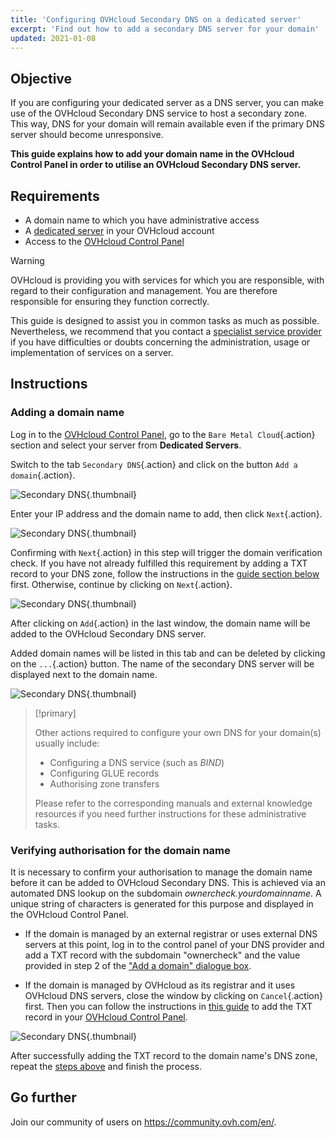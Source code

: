 ```yaml
---
title: 'Configuring OVHcloud Secondary DNS on a dedicated server'
excerpt: 'Find out how to add a secondary DNS server for your domain'
updated: 2021-01-08
---
```


## Objective

If you are configuring your dedicated server as a DNS server, you can make use of the OVHcloud Secondary DNS service to host a secondary zone. This way, DNS for your domain will remain available even if the primary DNS server should become unresponsive.

**This guide explains how to add your domain name in the OVHcloud Control Panel in order to utilise an OVHcloud Secondary DNS server.**

## Requirements

- A domain name to which you have administrative access
- A [dedicated server](https://www.ovhcloud.com/en/bare-metal/) in your OVHcloud account
- Access to the [OVHcloud Control Panel](https://ca.ovh.com/auth/?action=gotomanager&from=https://www.ovh.com/world/&ovhSubsidiary=we)

> [!warning]
>OVHcloud is providing you with services for which you are responsible, with regard to their configuration and management. You are therefore responsible for ensuring they function correctly.
>
>This guide is designed to assist you in common tasks as much as possible. Nevertheless, we recommend that you contact a [specialist service provider](https://partner.ovhcloud.com/en/directory/) if you have difficulties or doubts concerning the administration, usage or implementation of services on a server.
>

## Instructions

### Adding a domain name <a name="addingdomain"></a>

Log in to the [OVHcloud Control Panel](https://ca.ovh.com/auth/?action=gotomanager&from=https://www.ovh.com/world/&ovhSubsidiary=we), go to the `Bare Metal Cloud`{.action} section and select your server from **Dedicated Servers**.

Switch to the tab `Secondary DNS`{.action} and click on the button `Add a domain`{.action}.

![Secondary DNS](cp-01.png){.thumbnail}

Enter your IP address and the domain name to add, then click `Next`{.action}.

![Secondary DNS](cp-02.png){.thumbnail}

Confirming with `Next`{.action} in this step will trigger the domain verification check. If you have not already fulfilled this requirement by adding a TXT record to your DNS zone, follow the instructions in the [guide section below](#verifyingdomain.) first. Otherwise, continue by clicking on `Next`{.action}.

![Secondary DNS](cp-03.png){.thumbnail}

After clicking on `Add`{.action} in the last window, the domain name will be added to the OVHcloud Secondary DNS server.

Added domain names will be listed in this tab and can be deleted by clicking on the `...`{.action} button. The name of the secondary DNS server will be displayed next to the domain name.

![Secondary DNS](cp-05.png){.thumbnail}

> [!primary]
>
> Other actions required to configure your own DNS for your domain(s) usually include:
>
> - Configuring a DNS service (such as *BIND*)
> - Configuring GLUE records
> - Authorising zone transfers
>
> Please refer to the corresponding manuals and external knowledge resources if you need further instructions for these administrative tasks.

### Verifying authorisation for the domain name <a name="verifyingdomain"></a>

It is necessary to confirm your authorisation to manage the domain name before it can be added to OVHcloud Secondary DNS. This is achieved via an automated DNS lookup on the subdomain *ownercheck.yourdomainname*. A unique string of characters is generated for this purpose and displayed in the OVHcloud Control Panel.

- If the domain is managed by an external registrar or uses external DNS servers at this point, log in to the control panel of your DNS provider and add a TXT record with the subdomain "ownercheck" and the value provided in step 2 of the ["Add a domain" dialogue box](#addingdomain.).

- If the domain is managed by OVHcloud as its registrar and it uses OVHcloud DNS servers, close the window by clicking on `Cancel`{.action} first. Then you can follow the instructions in [this guide](dns_zone_edit1.) to add the TXT record in your [OVHcloud Control Panel](https://ca.ovh.com/auth/?action=gotomanager&from=https://www.ovh.com/world/&ovhSubsidiary=we).

![Secondary DNS](cp-04.png){.thumbnail}

After successfully adding the TXT record to the domain name's DNS zone, repeat the [steps above](#addingdomain.) and finish the process.

## Go further

Join our community of users on <https://community.ovh.com/en/>.